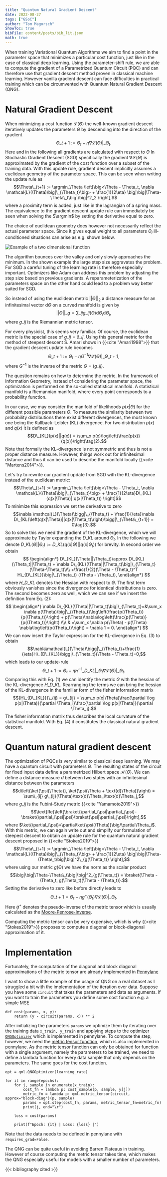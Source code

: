 ```yaml
---
title: "Quantum Natural Gradient Descent"
date: 2022-08-27
tags: ["GSoC"]
author: "Tom Magorsch"
ShowToc: true
bibFile: content/posts/bib_lit.json
math: true
---
```


When training Variational Quantum Algorithms we aim to find a point in the parameter space that minimizes a particular cost function, just like in the case of classical deep learning.
Using the parameter-shift rule, we are able to compute the gradient of a Parametrized Quantum Circuit (PQC) and can therefore use that gradient descent method proven in classical machine learning.
However vanilla gradient descent can face difficulties in practical training which can be circumvented with Quantum Natural Gradient Descent (QNG).

# Natural Gradient Descent

When minimizing a cost function $\mathcal{L}(\Theta)$ the well-known gradient descent iteratively updates the parameters $\Theta$ by descending into the direction of the gradient
$$\Theta\_{t+1} := \Theta_t - \eta \nabla \mathcal{L}(\Theta)\big|\_{\Theta_t}.$$
Here and in the following all gradients are calculated with respect to $\Theta$
In Stochastic Gradient Descent (SGD) specifically the gradient $\nabla \mathcal{L}(\Theta)$ is approximated by the gradient of the cost function over a subset of the training data.
With this update rule, gradient descent implicitly assumes a euclidean geometry of the parameter space. This can be seen when writing the update rule as
$$\Theta\_{t+1} := \argmin_\Theta \left[\big<\Theta - \Theta_t, \nabla \mathcal{L}(\Theta)\big|\_{\Theta_t}\big> + \frac{1}{2\eta} \big|\big|\Theta-\Theta\_t\big|\big|^2_2 \right],$$
where a proximity term is added, just like in the lagrangian of a spring mass.
The equivalence to the gradient descent update rule can immediately be seen when solving the $\argmin$ by setting the derivative equal to zero. 

The choice of euclidean geometry does however not necessarily reflect the actual parameter space.
Since it gives equal weight to all parameters $\Theta_i$ ill-conditioned situations can arise as e.g. shown below.

![Example of a two dimensional function](../grad.png#center)

The algorithm bounces over the valley and only slowly approaches the minimum. In the shown example the large step size aggravates the problem. For SGD a careful tuning of the learning rate is therefore especially important. Optimizers like Adam can address this problem by adjusting the step size based on previous gradients.
A reparameterization of the parameters space on the other hand could lead to a problem way better suited for SGD.

So instead of using the euclidean metric $||\Theta||_2$ a distance measure for an infinitesimal vector $\text{d}\Theta$ on a curved manifold is given by
$$||\Theta||\_{g} = \sum\_{ij}g\_{ij}(\Theta)\text{d}\Theta_i\text{d}\Theta_j,$$
where $g\_{ij}$ is the Riemannian metric tensor.

For every physicist, this seems very familiar. Of course, the euclidean metric is the special case of $g\_{ij}=\delta\_{ij}$.
Using this general metric for the method of steepest descent S. Amari shows in {{<cite "Amari1998">}} that the gradient descent update rule becomes
$$\Theta\_{t+1} := \Theta_t - \eta G^{-1}\nabla\mathcal{L}(\Theta)\big|\_{\Theta\_{t+1}}\tag{1},$$
where $G^{-1}$ is the inverse of the metric $G = (g\_{ij})$.

The question remains on how to determine the metric. In the framework of Information Geometry, instead of considering the parameter space, the optimization is performed on the so-called statistical manifold.
A statistical manifold is a Riemannian manifold, where every point corresponds to a probability function.

In our case, we may consider the manifold of likelihoods $p(x|\Theta)$ for the different possible parameters $\Theta$.
To measure the similarity between two probability distributions there exist different divergences, the most known one being the Kullback–Leibler (KL) divergence. For two distribution $p(x)$ and $q(x)$ it is defined as
$$D\_{KL}(p(x)||q(x)) = \sum_x p(x)\log\left(\frac{p(x)}{q(x)}\right)\tag{2}.$$
Note that formally the KL-divergence is not symmetric and thus is not a proper distance measure. However, things work out for infinitesimal distance and thus it can be used to describe the manifold locally {{<cite "Martens2014">}}.

Let's try to rewrite our gradient update from SGD with the KL-divergence instead of the euclidean metric:
$$\Theta\_{t+1} := \argmin_\Theta \left[\big<\Theta - \Theta_t, \nabla \mathcal{L}(\Theta)\big|\_{\Theta_t}\big> + \frac{1}{2\eta}D\_{KL}(q(x|\Theta)||q(x|\Theta_t)) \right]$$
To minimize this expression we set the derivative to zero
$$\nabla \mathcal{L}(\Theta)\bigg|\_{\Theta_t} + \frac{1}{\eta}\nabla D\_{KL}\left(q(x|\Theta)||q(x|\Theta_t)\right)\bigg|\_{\Theta\_{t+1}} = 0\tag{3}.$$
So to solve this we need the gradient of the KL-divergence, which we will approximate by Taylor expanding the $D\_{KL}$ around $\Theta_t$. In the following we denote $D\_{KL}(\Theta||\Theta_t) := D\_{KL}(q(x|\Theta)||q(x|\Theta_t))$ for brevity. In second order we obtain
$$
\begin{align*}
D\_{KL}(\Theta||\Theta_t)\approx D\_{KL}(\Theta_t||\Theta_t) + \nabla D\_{KL}(\Theta||\Theta_t)\big|\_{\Theta_t}(\Theta-\Theta_t)\\\\ +\frac{1}{2}(\Theta - \Theta_t)^T H\_{D\_{KL}}\big|\_{\Theta_t} (\Theta - \Theta_t),
\end{align*}
$$
where $H\_{D\_{KL}}$ denotes the Hessian with respect to $\Theta$.
The first term obviously vanishes since the divergence for identical distributions is zero. The second becomes zero as well, which we can see if we insert the definition from Eq. $(2)$:
$$
\begin{align*}
\nabla D\_{KL}(\Theta||\Theta_t)\big|\_{\Theta_t}=&\sum_x \nabla p(\Theta)\big|\_{\Theta_t}\log\left(\frac{p(\Theta_t)}{p(\Theta_t)}\right) + p(\Theta)\nabla\log\left(\frac{p(\Theta)}{p(\Theta_t)}\right) \\\\
& =\sum_x \nabla p(\Theta) - p(\Theta) \nabla\log\left(p(\Theta_t)\right) = \nabla 1 = 0.
\end{align*}
$$
We can now insert the Taylor expression for the KL-divergence in Eq. $(3)$ to obtain
$$\nabla\mathcal{L}(\Theta)\bigg|\_{\Theta_t}+\frac{1}{\eta}H\_{D\_{KL}}\bigg|\_{\Theta_t}(\Theta - \Theta_t)=0,$$
which leads to our update-rule
$$\Theta\_{t+1} := \Theta_t - \eta H^{-1}\_{D\_{KL}}\bigg|\_{\Theta_t}\nabla\mathcal{L}(\Theta)\bigg|\_{\Theta_t} \tag{4}.$$
Comparing this with Eq. $(1)$ we can identify the metric $G$ with the hessian of the KL-divergence $H\_{D\_{KL}}$.
Rearranging the terms we can bring the hessian of the KL-divergence in the familiar form of the fisher information matrix
$${H\_{D\_{KL}}}\_{ij} = g\_{ij} = \sum_x p(x|\Theta)\frac{\partial \log p(x|\Theta)}{\partial \Theta_i}\frac{\partial \log p(x|\Theta)}{\partial \Theta_j}.$$
The fisher information matrix thus describes the local curvature of the statistical manifold.
With Eq. $(4)$ it constitutes the classical natural gradient descent.

# Quantum natural gradient descent

The optimization of PQCs is very similar to classical deep learning. We may have a quantum circuit with parameters $\Theta$. The resulting states of the circuit for fixed input data define a parametrized Hilbert space $\mathcal{H}(\Theta)$.
We can define a distance measure $d$ between two states with an infinitesimal distance between the parameters
$$d\left(\ket{\psi(\Theta)}, \ket{\psi(\Theta + \text{d}\Theta)}\right) = \sum\_{ij} g\_{ij}(\Theta)\text{d}\Theta_i\text{d}\Theta_j,$$
where $g\_{ij}$ is the Fubini-Study metric {{<cite "Yamamoto2019">}} 
$$\text{Re}\left[\braket{\partial_i\psi|\partial_j\psi}-\braket{\partial_i\psi|\psi}\braket{\psi|\partial_j\psi}\right],$$
where $\ket{\partial_i\psi}=\partial\ket{\psi(\Theta)}\big/\partial\Theta_i$.
With this metric, we can again write out and simplify our formulation of steepest descent to obtain an update rule for the quantum natural gradient descent proposed in {{<cite "Stokes2019">}}
$$\Theta\_{t+1} := \argmin_\Theta \left[\big<\Theta - \Theta_t, \nabla \mathcal{L}(\Theta)\big|\_{\Theta_t}\big> + \frac{1}{2\eta} \big|\big|\Theta-\Theta\_t\big|\big|^2\_{g(\Theta_t)} \right],$$
where using our metric $g(\Theta)$ we have the norm as the scalar product
$$\big|\big|\Theta-\Theta\_t\big|\big|^2_{g(\Theta_t)} = \braket{\Theta - \Theta_t, g(\Theta_t)(\Theta - \Theta_t)}.$$
Setting the derivative to zero like before directly leads to
$$\Theta\_{t+1} = \Theta_t - \eta g^+(\Theta_t)\nabla\mathcal{L}(\Theta)\big|\_{\Theta_t}.$$
Here $g^+$ denotes the pseudo-inverse of the metric tensor which is usually calculated as the [Moore-Penrose-Inverse](https://en.wikipedia.org/wiki/Moore–Penrose_inverse).

Computing the metric tensor can be very expensive, which is why {{<cite "Stokes2019">}} proposes to compute a diagonal or block-diagonal approximation of it. 

# Implementation 

Fortunately, the computation of the diagonal and block diagonal approximations of the metric tensor are already implemented in [Pennylane](https://pennylane.ai)

I want to show a little example of the usage of QNG on a real dataset as I struggled a bit with the implementation of the iteration over data. Suppose you have some `circuit` that takes the parameters and data as arguments. 
If you want to train the parameters you define some cost function e.g. a simple MSE

```
def cost(params, x, y):
    return (y - circuit(params, x)) ** 2
```

After initializing the parameters `params` we optimize them by iterating over the training data `x_train, y_train` and applying steps to the optimizer [`QNGOptimizer`](https://docs.pennylane.ai/en/stable/code/api/pennylane.QNGOptimizer.html) which is implemented in pennylane.
To compute the step, however, we need the [metric tensor function](https://docs.pennylane.ai/en/stable/code/api/pennylane.metric_tensor.html), which is also implemented in pennylane.
As the metric tensor function can only be obtained for function with a single argument, namely the parameters to be trained, we need to define a lambda function for every data sample that only depends on the parameters. The same goes for the cost function.

```
opt = qml.QNGOptimizer(learning_rate)

for it in range(epochs):
    for j, sample in enumerate(x_train):        
        cost_fn = lambda p: cost_sample(p, sample, y[j])
        metric_fn = lambda p: qml.metric_tensor(circuit, approx="block-diag")(p, sample)
        params = opt.step(cost_fn, params, metric_tensor_fn=metric_fn)
        print(j, end="\r")

    loss = cost(params)
    
    print(f"Epoch: {it} | Loss: {loss} |")
```

Note that the data needs to be defined in pennylane with `requires_grad=False`.

The QNG can be quite useful in avoiding Barren Plateaus in training.
However of course computing the metric tensor takes time, which makes the QNG especially useful for models with a smaller number of parameters.

{{< bibliography cited >}}

